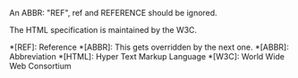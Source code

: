 An ABBR: "REF", ref and REFERENCE should be ignored.

The HTML specification is maintained by the W3C.

*[REF]: Reference
*[ABBR]: This gets overridden by the next one.
*[ABBR]: Abbreviation
*[HTML]: Hyper Text Markup Language
*[W3C]:  World Wide Web Consortium
